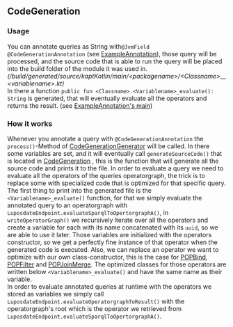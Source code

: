 ## CodeGeneration

### Usage
You can annotate queries as String with`@JvmField
@CodeGenerationAnnotation`
(see [ExampleAnnotation](../luposdate3000_launch_code_gen_example_kapt/src/commonMain/kotlin/examplePackage/ExampleAnnotation.kt)),
those query will be processed, and the source code that is able to run 
the query will be placed into the build folder of the module it was used in.
*(/build/generated/source/kaptKotlin/main/\<packagename\>/\<Classname\>__\<variablename\>.kt)*  
In there a function ``public fun <Classname>.<Variablename>_evaluate(): String``
is generated, that will eventually evaluate all the operators and returns the result.
(see [ExampleAnnotation's main](../luposdate3000_launch_code_gen_example_kapt/src/jvmMain/kotlin/Main.kt))
### How it works
Whenever you annotate a query with ``@CodeGenerationAnnotation`` the ``process()``-Method
of [CodeGenerationGenerator](../luposdate3000_code_generator_kapt/src/jvmMain/kotlin/lupos/s00misc/CodeGenerationGenerator.kt)
will be called. In there some variables are set, and it will eventually call ``generateSourceCode()``
that is located in [CodeGeneration](../luposdate3000_code_generator_kapt/src/jvmMain/kotlin/lupos/s00misc/CodeGeneration.kt)
, this is the function that will generate all the source code and prints it to the file. In order to evaluate a query we need 
to evaluate all the operators of the queries operatorgraph,
the trick is to replace some with specialized code that is 
optimized for that specific query. The first thing to print into the generated file is the `<Variablename>_evaluate()`
function, for that we simply evaluate the annotated query to an operatorgraph with `LuposdateEndpoint.evaluateSparqlToOpertorgraphA()`, in
`writeOperatorGraph()` we recursively iterate over all the operators and create a variable for each with its name
concatenated with its `uuid`, so we are able to use it later. Those variables are initialized with the operators
constructor, so we get a perfectly fine instance of that operator 
when the generated code is executed. Also, we can replace an operator we want to optimize with our 
own class-constructor, this is the case for [POPBind](../luposdate3000_code_generator_kapt/src/jvmMain/kotlin/lupos/s00misc/POPBindGenerator.kt),
[POPFilter](../luposdate3000_code_generator_kapt/src/jvmMain/kotlin/lupos/s00misc/POPFilterGenerator.kt)
and [POPJoinMerge](../luposdate3000_code_generator_kapt/src/jvmMain/kotlin/lupos/s00misc/POPJoinMergeGenerator.kt).
The optimized classes for those operators are written below `<Variablename>_evaluate()` and have the same name as their variable.  
In order to evaluate annotated queries at runtime with the operators we stored as variables we simply call
```LuposdateEndpoint.evaluateOperatorgraphToResult()``` with the operatorgraph's root which is the operator we 
retrieved from `LuposdateEndpoint.evaluateSparqlToOpertorgraphA()`. 
